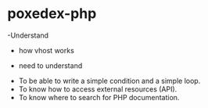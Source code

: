 # poxedex-php

-Understand 
 * how vhost works

- need to understand 
* To be able to write a simple condition and a simple loop.
* To know how to access external resources (API).
* To know where to search for PHP documentation.

